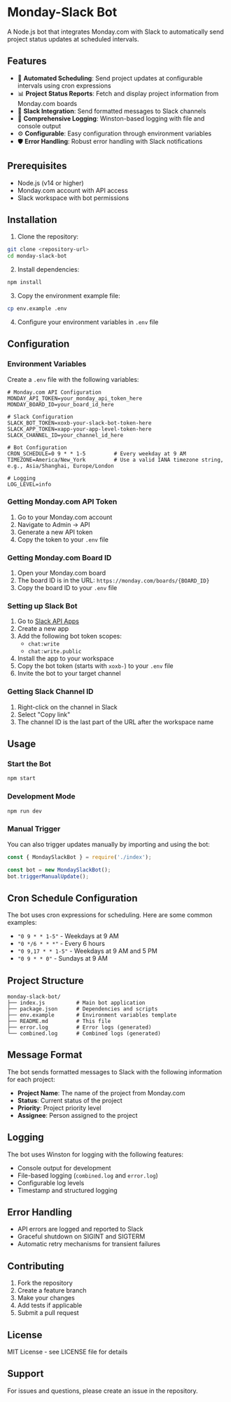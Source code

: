# Monday-Slack Bot

A Node.js bot that integrates Monday.com with Slack to automatically send project status updates at scheduled intervals.

## Features

- 🔄 **Automated Scheduling**: Send project updates at configurable intervals using cron expressions
- 📊 **Project Status Reports**: Fetch and display project information from Monday.com boards
- 💬 **Slack Integration**: Send formatted messages to Slack channels
- 📝 **Comprehensive Logging**: Winston-based logging with file and console output
- ⚙️ **Configurable**: Easy configuration through environment variables
- 🛡️ **Error Handling**: Robust error handling with Slack notifications

## Prerequisites

- Node.js (v14 or higher)
- Monday.com account with API access
- Slack workspace with bot permissions

## Installation

1. Clone the repository:
```bash
git clone <repository-url>
cd monday-slack-bot
```

2. Install dependencies:
```bash
npm install
```

3. Copy the environment example file:
```bash
cp env.example .env
```

4. Configure your environment variables in `.env` file

## Configuration

### Environment Variables

Create a `.env` file with the following variables:

```env
# Monday.com API Configuration
MONDAY_API_TOKEN=your_monday_api_token_here
MONDAY_BOARD_ID=your_board_id_here

# Slack Configuration
SLACK_BOT_TOKEN=xoxb-your-slack-bot-token-here
SLACK_APP_TOKEN=xapp-your-app-level-token-here
SLACK_CHANNEL_ID=your_channel_id_here

# Bot Configuration
CRON_SCHEDULE=0 9 * * 1-5         # Every weekday at 9 AM
TIMEZONE=America/New_York         # Use a valid IANA timezone string, e.g., Asia/Shanghai, Europe/London

# Logging
LOG_LEVEL=info
```

### Getting Monday.com API Token

1. Go to your Monday.com account
2. Navigate to Admin → API
3. Generate a new API token
4. Copy the token to your `.env` file

### Getting Monday.com Board ID

1. Open your Monday.com board
2. The board ID is in the URL: `https://monday.com/boards/{BOARD_ID}`
3. Copy the board ID to your `.env` file

### Setting up Slack Bot

1. Go to [Slack API Apps](https://api.slack.com/apps)
2. Create a new app
3. Add the following bot token scopes:
   - `chat:write`
   - `chat:write.public`
4. Install the app to your workspace
5. Copy the bot token (starts with `xoxb-`) to your `.env` file
6. Invite the bot to your target channel

### Getting Slack Channel ID

1. Right-click on the channel in Slack
2. Select "Copy link"
3. The channel ID is the last part of the URL after the workspace name

## Usage

### Start the Bot

```bash
npm start
```

### Development Mode

```bash
npm run dev
```

### Manual Trigger

You can also trigger updates manually by importing and using the bot:

```javascript
const { MondaySlackBot } = require('./index');

const bot = new MondaySlackBot();
bot.triggerManualUpdate();
```

## Cron Schedule Configuration

The bot uses cron expressions for scheduling. Here are some common examples:

- `"0 9 * * 1-5"` - Weekdays at 9 AM
- `"0 */6 * * *"` - Every 6 hours
- `"0 9,17 * * 1-5"` - Weekdays at 9 AM and 5 PM
- `"0 9 * * 0"` - Sundays at 9 AM

## Project Structure

```
monday-slack-bot/
├── index.js          # Main bot application
├── package.json      # Dependencies and scripts
├── env.example       # Environment variables template
├── README.md         # This file
├── error.log         # Error logs (generated)
└── combined.log      # Combined logs (generated)
```

## Message Format

The bot sends formatted messages to Slack with the following information for each project:

- **Project Name**: The name of the project from Monday.com
- **Status**: Current status of the project
- **Priority**: Project priority level
- **Assignee**: Person assigned to the project

## Logging

The bot uses Winston for logging with the following features:

- Console output for development
- File-based logging (`combined.log` and `error.log`)
- Configurable log levels
- Timestamp and structured logging

## Error Handling

- API errors are logged and reported to Slack
- Graceful shutdown on SIGINT and SIGTERM
- Automatic retry mechanisms for transient failures

## Contributing

1. Fork the repository
2. Create a feature branch
3. Make your changes
4. Add tests if applicable
5. Submit a pull request

## License

MIT License - see LICENSE file for details

## Support

For issues and questions, please create an issue in the repository.
